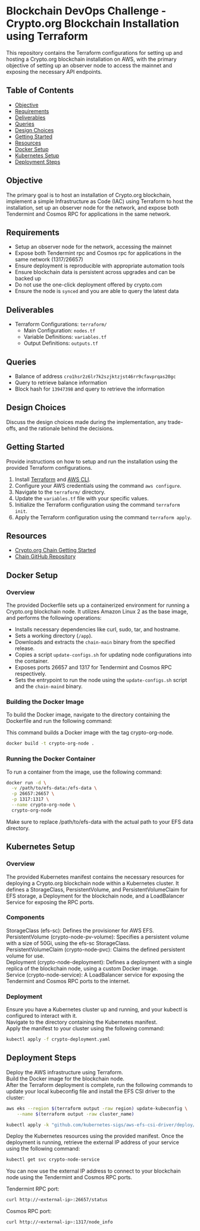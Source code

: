 # Blockchain DevOps Challenge - Crypto.org Blockchain Installation using Terraform

This repository contains the Terraform configurations for setting up and hosting a Crypto.org blockchain installation on AWS, with the primary objective of setting up an observer node to access the mainnet and exposing the necessary API endpoints.

## Table of Contents

- [Objective](#objective)
- [Requirements](#requirements)
- [Deliverables](#deliverables)
- [Queries](#queries)
- [Design Choices](#design-choices)
- [Getting Started](#getting-started)
- [Resources](#resources)
- [Docker Setup](#docker-setup)
- [Kubernetes Setup](#kubernetes-setup)
- [Deployment Steps](#deployment-steps)

## Objective

The primary goal is to host an installation of Crypto.org blockchain, implement a simple Infrastructure as Code (IAC) using Terraform to host the installation, set up an observer node for the network, and expose both Tendermint and Cosmos RPC for applications in the same network.

## Requirements

- Setup an observer node for the network, accessing the mainnet
- Expose both Tendermint rpc and Cosmos rpc for applications in the same network (1317/26657)
- Ensure deployment is reproducible with appropriate automation tools
- Ensure blockchain data is persistent across upgrades and can be backed up
- Do not use the one-click deployment offered by crypto.com
- Ensure the node is `synced` and you are able to query the latest data

## Deliverables

- Terraform Configurations: `terraform/`
    - Main Configuration: `nodes.tf`
    - Variable Definitions: `variables.tf`
    - Output Definitions: `outputs.tf`

## Queries

- Balance of address `cro1hsr2z6lr7k2szjktzjst46rr9cfavprqas20gc`
- Query to retrieve balance information
- Block hash for `13947398` and query to retrieve the information

## Design Choices

Discuss the design choices made during the implementation, any trade-offs, and the rationale behind the decisions.

## Getting Started

Provide instructions on how to setup and run the installation using the provided Terraform configurations.

1. Install [Terraform](https://www.terraform.io/downloads.html) and [AWS CLI](https://aws.amazon.com/cli/).
2. Configure your AWS credentials using the command `aws configure`.
3. Navigate to the `terraform/` directory.
4. Update the `variables.tf` file with your specific values.
5. Initialize the Terraform configuration using the command `terraform init`.
6. Apply the Terraform configuration using the command `terraform apply`.

## Resources

- [Crypto.org Chain Getting Started](link-to-documentation)
- [Chain GitHub Repository](link-to-repository)

## Docker Setup

### Overview

The provided Dockerfile sets up a containerized environment for running a Crypto.org blockchain node. It utilizes Amazon Linux 2 as the base image, and performs the following operations:

- Installs necessary dependencies like curl, sudo, tar, and hostname.
- Sets a working directory (`/app`).
- Downloads and extracts the `chain-main` binary from the specified release.
- Copies a script `update-configs.sh` for updating node configurations into the container.
- Exposes ports 26657 and 1317 for Tendermint and Cosmos RPC respectively.
- Sets the entrypoint to run the node using the `update-configs.sh` script and the `chain-maind` binary.

### Building the Docker Image

To build the Docker image, navigate to the directory containing the Dockerfile and run the following command:

This command builds a Docker image with the tag crypto-org-node.
```bash
docker build -t crypto-org-node .
```

### Running the Docker Container

To run a container from the image, use the following command:
```bash
docker run -d \
  -v /path/to/efs-data:/efs-data \
  -p 26657:26657 \
  -p 1317:1317 \
  --name crypto-org-node \
  crypto-org-node
```

Make sure to replace /path/to/efs-data with the actual path to your EFS data directory.

## Kubernetes Setup

### Overview
The provided Kubernetes manifest contains the necessary resources for deploying a Crypto.org blockchain node within a Kubernetes cluster. It defines a StorageClass, PersistentVolume, and PersistentVolumeClaim for EFS storage, a Deployment for the blockchain node, and a LoadBalancer Service for exposing the RPC ports.

### Components
StorageClass (efs-sc): Defines the provisioner for AWS EFS. <br/>
PersistentVolume (crypto-node-pv-volume): Specifies a persistent volume with a size of 50Gi, using the efs-sc StorageClass. <br/>
PersistentVolumeClaim (crypto-node-pvc): Claims the defined persistent volume for use. <br/>
Deployment (crypto-node-deployment): Defines a deployment with a single replica of the blockchain node, using a custom Docker image. <br/>
Service (crypto-node-service): A LoadBalancer service for exposing the Tendermint and Cosmos RPC ports to the internet. <br/>

### Deployment
Ensure you have a Kubernetes cluster up and running, and your kubectl is configured to interact with it. <br/>
Navigate to the directory containing the Kubernetes manifest. <br/>
Apply the manifest to your cluster using the following command: <br/>
```bash
kubectl apply -f crypto-deployment.yaml
```

## Deployment Steps

Deploy the AWS infrastructure using Terraform. <br/>
Build the Docker image for the blockchain node. <br/>
After the Terraform deployment is complete, run the following commands to update your local kubeconfig file and install the EFS CSI driver to the cluster: <br/>
```bash
aws eks --region $(terraform output -raw region) update-kubeconfig \
    --name $(terraform output -raw cluster_name)

kubectl apply -k "github.com/kubernetes-sigs/aws-efs-csi-driver/deploy/kubernetes/overlays/stable/ecr/?ref=release-1.3"
```

Deploy the Kubernetes resources using the provided manifest.
Once the deployment is running, retrieve the external IP address of your service using the following command:
```bash
kubectl get svc crypto-node-service
```

You can now use the external IP address to connect to your blockchain node using the Tendermint and Cosmos RPC ports.

Tendermint RPC port:
```bash
curl http://<external-ip>:26657/status
```

Cosmos RPC port:
```bash
curl http://<external-ip>:1317/node_info
```

